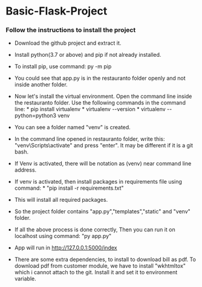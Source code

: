 # Basic-Flask-Project #


### Follow the instructions to install the project ###

* Download the github project and extract it.
* Install python(3.7 or above) and pip if not already installed.
* To install pip, use command: py -m pip
* You could see that app.py is in the restauranto folder openly and not inside another folder.
* Now let's install the virtual environment. Open the command line inside the restauranto folder. Use the following commands in the command line:
            * pip install virtualenv
            * virtualenv --version
            * virtualenv --python=python3 venv
* You can see a folder named "venv" is created.
* In the command line opened in restauranto folder, write this: "venv\Scripts\activate" and press "enter".  It may be different if it is a git bash.
* If Venv is activated, there will be notation as (venv) near command line address.
* If venv is activated, then install packages in requirements file using command:
                        * "pip install -r requirements.txt"
* This will install all required packages.
* So the project folder contains "app.py","templates","static" and "venv" folder.
* If all the above process is done correctly, Then you can run it on localhost
    using command: "py app.py"
* App will run in http://127.0.0.1:5000/index




* There are some extra dependencies, to install to download bill as pdf. To download pdf from customer module, we have to install "wkhtmltox" which i cannot attach to the git. Install it and set it to environment variable.


